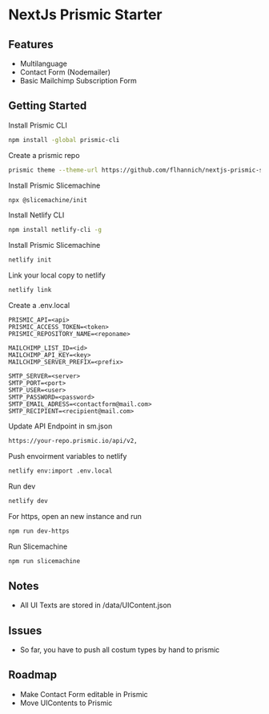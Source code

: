 # NextJs Prismic Starter

## Features
- Multilanguage
- Contact Form (Nodemailer) 
- Basic Mailchimp Subscription Form

## Getting Started

Install Prismic CLI
```bash
npm install -global prismic-cli
```

Create a prismic repo 
```bash
prismic theme --theme-url https://github.com/flhannich/nextjs-prismic-starter.git --conf prismicio.js 
```

Install Prismic Slicemachine
```bash
npx @slicemachine/init
```

Install Netlify CLI
```bash
npm install netlify-cli -g
```

Install Prismic Slicemachine
```bash
netlify init
```

Link your local copy to netlify
```bash
netlify link
```

Create a .env.local
```
PRISMIC_API=<api>
PRISMIC_ACCESS_TOKEN=<token>
PRISMIC_REPOSITORY_NAME=<reponame>

MAILCHIMP_LIST_ID=<id>
MAILCHIMP_API_KEY=<key>
MAILCHIMP_SERVER_PREFIX=<prefix>

SMTP_SERVER=<server>
SMTP_PORT=<port>
SMTP_USER=<user>
SMTP_PASSWORD=<password>
SMTP_EMAIL_ADRESS=<contactform@mail.com>
SMTP_RECIPIENT=<recipient@mail.com>
```

Update API Endpoint in sm.json
```bash
https://your-repo.prismic.io/api/v2,
```

Push envoirment variables to netlify
```bash
netlify env:import .env.local
```

Run dev
```bash
netlify dev
```

For https, open an new instance and run
```bash
npm run dev-https
```


Run Slicemachine
```bash
npm run slicemachine  
```

## Notes
- All UI Texts are stored in /data/UIContent.json

## Issues
- So far, you have to push all costum types by hand to prismic

## Roadmap
- Make Contact Form editable in Prismic
- Move UIContents to Prismic